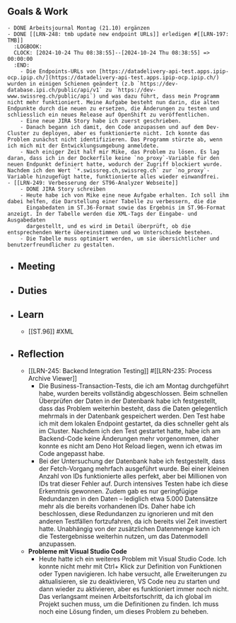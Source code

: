 ## Goals & Work
	- DONE Arbeitsjournal Montag (21.10) ergänzen
	- DONE [[LRN-248: tmb update new endpoint URLs]] erledigen #[[LRN-197: TMB]]
	  :LOGBOOK:
	  CLOCK: [2024-10-24 Thu 08:38:55]--[2024-10-24 Thu 08:38:55] =>  00:00:00
	  :END:
		- Die Endpoints-URLs von [https://datadelivery-api-test.apps.ipip-ocp.ipip.ch/](https://datadelivery-api-test.apps.ipip-ocp.ipip.ch/) wurden in einigen Schienen geändert (z.b `https://dev-database.ipi.ch/public/api/v1` zu `https://dev-www.swissreg.ch/public/api`) und was dazu führt, dass mein Programm nicht mehr funktioniert. Meine Aufgabe besteht nun darin, die alten Endpunkte durch die neuen zu ersetzen, die Änderungen zu testen und schliesslich ein neues Release auf OpenShift zu veröffentlichen.
		- Eine neue JIRA Story habe ich zuerst geschrieben.
		- Danach begann ich damit, den Code anzupassen und auf dem Dev-Cluster zu deployen, aber es funktionierte nicht. Ich konnte das Problem zunächst nicht identifizieren. Das Programm stürzte ab, wenn ich mich mit der Entwicklungsumgebung anmeldete.
		- Nach einiger Zeit half mir Mike, das Problem zu lösen. Es lag daran, dass ich in der Dockerfile keine `no_proxy`-Variable für den neuen Endpunkt definiert hatte, wodurch der Zugriff blockiert wurde. Nachdem ich den Wert `*.swissreg.ch,swissreg.ch` zur `no_proxy`-Variable hinzugefügt hatte, funktionierte alles wieder einwandfrei.
	- [[LRN-249: Verbesserung der ST96-Analyzer Webseite]]
		- DONE JIRA Story schreiben
		- Heute habe ich von Mike eine neue Aufgabe erhalten. Ich soll ihm dabei helfen, die Darstellung einer Tabelle zu verbessern, die die 
		  Eingabedaten im ST.36-Format sowie das Ergebnis im ST.96-Format anzeigt. In der Tabelle werden die XML-Tags der Eingabe- und Ausgabedaten 
		  dargestellt, und es wird im Detail überprüft, ob die entsprechenden Werte übereinstimmen und wo Unterschiede bestehen.
		- Die Tabelle muss optimiert werden, um sie übersichtlicher und benutzerfreundlicher zu gestalten.
- ## Meeting
- ## Duties
- ## Learn
	- [[ST.96]] #XML
- ## Reflection
	- [[LRN-245: Backend Integration Testing]] #[[LRN-235: Process Archive Viewer]]
		- Die Business-Transaction-Tests, die ich am Montag durchgeführt habe, wurden bereits vollständig abgeschlossen. Beim schnellen Überprüfen der Daten in der Datenbank habe ich festgestellt, dass das Problem weiterhin besteht, dass die Daten gelegentlich mehrmals in der Datenbank gespeichert werden. Den Test habe ich mit dem lokalen Endpoint gestartet, da dies schneller geht als im Cluster. Nachdem ich den Test gestartet hatte, habe ich am Backend-Code keine Änderungen mehr vorgenommen, daher konnte es nicht am Deno Hot Reload liegen, wenn ich etwas im Code angepasst habe.
		- Bei der Untersuchung der Datenbank habe ich festgestellt, dass der Fetch-Vorgang mehrfach ausgeführt wurde. Bei einer kleinen Anzahl von IDs funktionierte alles perfekt, aber bei Millionen von IDs trat dieser Fehler auf. Durch intensives Testen habe ich diese Erkenntnis gewonnen. Zudem gab es nur geringfügige Redundanzen in den Daten – lediglich etwa 5.000 Datensätze mehr als die bereits vorhandenen IDs. Daher habe ich beschlossen, diese Redundanzen zu ignorieren und mit den anderen Testfällen fortzufahren, da ich bereits viel Zeit investiert hatte. Unabhängig von der zusätzlichen Datenmenge kann ich die Testergebnisse weiterhin nutzen, um das Datenmodell anzupassen.
	- **Probleme mit Visual Studio Code**
		- Heute hatte ich ein weiteres Problem mit Visual Studio Code. Ich konnte nicht mehr mit Ctrl+ Klick zur Definition von Funktionen oder Typen navigieren. Ich habe versucht, alle Erweiterungen zu aktualisieren, sie zu deaktivieren, VS Code neu zu starten und dann 
		  wieder zu aktivieren, aber es funktioniert immer noch nicht. Das verlangsamt meinen Arbeitsfortschritt, da ich global im Projekt suchen muss, um die Definitionen zu finden. Ich muss noch eine Lösung finden, um dieses Problem zu beheben.